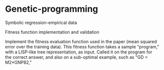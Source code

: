 # Genetic-programming
Symbolic regression-empirical data


Fitness function implementation and validation 

Implement the fitness evaluation function used in the paper (mean squared error over the training data).  This fitness function takes a sample "program," with a LISP-like tree representation, as input.  Called it on the program for the correct answer, and also on a sub-optimal example, such as "GD = M2*GNP82,"
